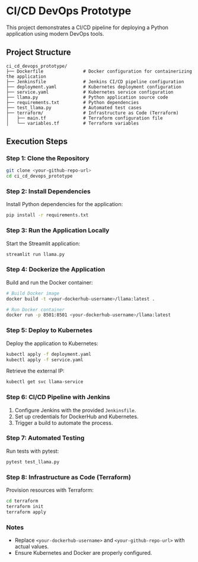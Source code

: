 # CI/CD DevOps Prototype
This project demonstrates a CI/CD pipeline for deploying a Python application using modern DevOps tools.

## Project Structure
```
ci_cd_devops_prototype/
├── Dockerfile               # Docker configuration for containerizing the application
├── Jenkinsfile              # Jenkins CI/CD pipeline configuration
├── deployment.yaml          # Kubernetes deployment configuration
├── service.yaml             # Kubernetes service configuration
├── llama.py                 # Python application source code
├── requirements.txt         # Python dependencies
├── test_llama.py            # Automated test cases
├── terraform/               # Infrastructure as Code (Terraform)
│   ├── main.tf              # Terraform configuration file
│   └── variables.tf         # Terraform variables
```

## Execution Steps

### Step 1: Clone the Repository
```bash
git clone <your-github-repo-url>
cd ci_cd_devops_prototype
```

### Step 2: Install Dependencies
Install Python dependencies for the application:
```bash
pip install -r requirements.txt
```

### Step 3: Run the Application Locally
Start the Streamlit application:
```bash
streamlit run llama.py
```

### Step 4: Dockerize the Application
Build and run the Docker container:
```bash
# Build Docker image
docker build -t <your-dockerhub-username>/llama:latest .

# Run Docker container
docker run -p 8501:8501 <your-dockerhub-username>/llama:latest
```

### Step 5: Deploy to Kubernetes
Deploy the application to Kubernetes:
```bash
kubectl apply -f deployment.yaml
kubectl apply -f service.yaml
```
Retrieve the external IP:
```bash
kubectl get svc llama-service
```

### Step 6: CI/CD Pipeline with Jenkins
1. Configure Jenkins with the provided `Jenkinsfile`.
2. Set up credentials for DockerHub and Kubernetes.
3. Trigger a build to automate the process.

### Step 7: Automated Testing
Run tests with pytest:
```bash
pytest test_llama.py
```

### Step 8: Infrastructure as Code (Terraform)
Provision resources with Terraform:
```bash
cd terraform
terraform init
terraform apply
```

### Notes
- Replace `<your-dockerhub-username>` and `<your-github-repo-url>` with actual values.
- Ensure Kubernetes and Docker are properly configured.
